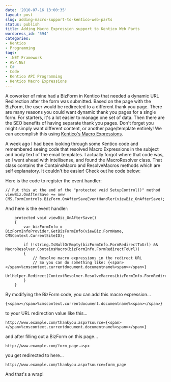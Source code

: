 ```yaml
---
date: '2010-07-16 13:00:35'
layout: post
slug: adding-macro-support-to-kentico-web-parts
status: publish
title: Adding Macro Expression support to Kentico Web Parts
wordpress_id: '594'
categories:
- Kentico
- Programming
tags:
- .NET Framework
- ASP.NET
- C#
- Code
- Kentico API Programming
- Kentico Macro Expressions
---
```


A coworker of mine had a BizForm in Kentico that needed a dynamic URL Redirection after the form was submitted. Based on the page with the BizForm, the user would be redirected to a different thank you page. There are many reasons you could want dynamic thank you pages for a single form. For starters, it's a lot easier to manage one set of data. Then there are the SEO benefits of having separate thank you pages. Don't forget you might simply want different content, or another page/template entirely! We can accomplish this using [Kentico's Macro Expressions](http://www.kentico.com/docs/devguide/index.html?appendix_a___macro_expressions.htm).

A week ago I had been looking through some Kentico code and remembered seeing code that resolved Macro Expressions in the subject and body text of the email templates. I actually forgot where that code was, so I went ahead with intellisense, and found the MacroResolver class. That class contains the ContainsMacro and ResolveMacros methods which are self explanatory. It couldn't be easier! Check out he code below:

Here is the code to register the event handler:

    // Put this at the end of the "protected void SetupControl()" method
    viewBiz.OnAfterSave += new CMS.FormControls.BizForm.OnAfterSaveEventHandler(viewBiz_OnAfterSave);

And here is the event handler:

        protected void viewBiz_OnAfterSave()
        {
            var bizFormInfo = BizFormInfoProvider.GetBizFormInfo(viewBiz.FormName, CMSContext.CurrentSiteID);
    
            if (!string.IsNullOrEmpty(bizFormInfo.FormRedirectToUrl) && MacroResolver.ContainsMacro(bizFormInfo.FormRedirectToUrl))
            {
                // Resolve macro expressions in the redirect URL
                // So you can do something like: {<span></span>%cmscontext.currentdocument.documentname%<span></span>}
                UrlHelper.Redirect(ContextResolver.ResolveMacros(bizFormInfo.FormRedirectToUrl));
            }
        }

By modifying the BizForm code, you can add this macro expression...

    {<span></span>%cmscontext.currentdocument.documentname%<span></span>}

to your URL redirection value like this...

    http://www.example.com/thankyou.aspx?source={<span></span>%cmscontext.currentdocument.documentname%<span></span>}

and after filling out a BizForm on this page...

    http://www.example.com/form_page.aspx

you get redirected to here...

    http://www.example.com/thankyou.aspx?source=form_page

And that's a wrap!
